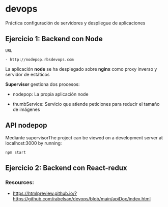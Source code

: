 # devops
Práctica configuración de servidores y despliegue de aplicaciones
## Ejercicio 1: Backend con Node

```
URL

- http://nodepop.rbsdevops.com

```

La aplicación **node** se ha desplegado sobre **nginx** como proxy inverso y servidor de estáticos

**Supervisor** gestiona dos procesos:

- nodepop: La propia aplicación node

- thumbService: Servicio que atiende peticiones para reducir el tamaño de imágenes

## API nodepop
Mediante supervisorThe project can be viewed on a development server at localhost:3000 by running:
```
npm start
```

## Ejercicio 2: Backend con React-redux

### Resources:

- https://htmlpreview.github.io/?https://github.com/rabelsan/devops/blob/main/apiDoc/index.html
